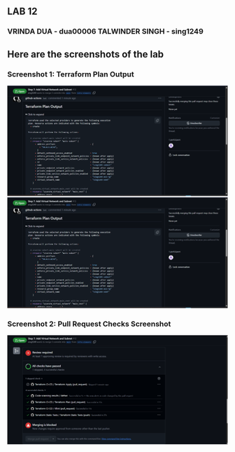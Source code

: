 ## LAB 12
### VRINDA DUA - dua00006 TALWINDER SINGH - sing1249

## Here are the screenshots of the lab

### Screenshot 1: Terraform Plan Output
![Terraform Plan](./screenshots/Screenshot1.png)
![Terraform Plan](./screenshots/Screenshot1.png)


### Screenshot 2: Pull Request Checks Screenshot
![Pull request change](./screenshots/Screenshot3.png)

